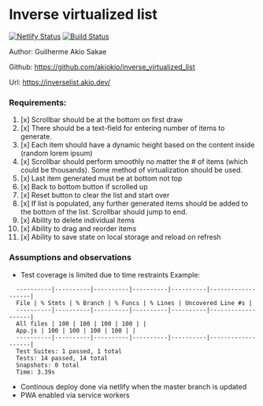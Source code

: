 # Inverse virtualized list

[![Netlify Status](https://api.netlify.com/api/v1/badges/a87095ce-b244-4534-ad89-a1ee77517265/deploy-status)](https://app.netlify.com/sites/Inverselist/deploys)
[![Build Status](https://travis-ci.com/akiokio/inverse_virtualized_list.svg?token=kkCs5gbVzxyoWQcXqQKs&branch=master)](https://travis-ci.com/akiokio/inverse_virtualized_list)

Author: Guilherme Akio Sakae

Github: https://github.com/akiokio/inverse_virtualized_list

Url: https://inverselist.akio.dev/

### Requirements:

1. [x] Scrollbar should be at the bottom on first draw
2. [x] There should be a text-field for entering number of items to generate.
3. [x] Each item should have a dynamic height based on the content inside (random lorem ipsum)
4. [x] Scrollbar should perform smoothly no matter the # of items (which could be thousands). Some method of virtualization should be used.
5. [x] Last item generated must be at bottom not top
6. [x] Back to bottom button if scrolled up
7. [x] Reset button to clear the list and start over
8. [x] If list is populated, any further generated items should be added to the bottom of the list. Scrollbar should jump to end.
9. [x] Ability to delete individual items
10. [x] Ability to drag and reorder items
11. [x] Ability to save state on local storage and reload on refresh

### Assumptions and observations

- Test coverage is limited due to time restraints
  Example:

```
  ----------|----------|----------|----------|----------|-------------------|
  File | % Stmts | % Branch | % Funcs | % Lines | Uncovered Line #s |
  ----------|----------|----------|----------|----------|-------------------|
  All files | 100 | 100 | 100 | 100 | |
  App.js | 100 | 100 | 100 | 100 | |
  ----------|----------|----------|----------|----------|-------------------|
  Test Suites: 1 passed, 1 total
  Tests: 14 passed, 14 total
  Snapshots: 0 total
  Time: 3.39s

```

- Continous deploy done via netlify when the master branch is updated
- PWA enabled via service workers
